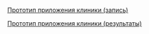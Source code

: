 [Прототип приложения клиники (запись)](https://www.figma.com/design/8vgpxbIzUG6bvT9Sp7ZSHW/%D0%9F%D1%80%D0%B8%D0%BB%D0%BE%D0%B6%D0%B5%D0%BD%D0%B8%D0%B5-%D0%BA%D0%BB%D0%B8%D0%BD%D0%B8%D0%BA%D0%B8--%D0%B7%D0%B0%D0%BF%D0%B8%D1%81%D1%8C-?node-id=0-1&p=f&t=uqsQW5m0SGxYF10A-0)

[Прототип приложения клиники (результаты)](https://www.figma.com/design/cKWNzFrcjE3onEstHp5o0f/%D0%A0%D0%B0%D0%B1%D0%BE%D1%87%D0%B8%D0%B9-%D1%84%D0%B0%D0%B9%D0%BB-%D1%81-%D0%BF%D1%80%D0%BE%D1%82%D0%BE%D1%82%D0%B8%D0%BF%D0%B0%D0%BC%D0%B8--Copy-?node-id=0-1&p=f&t=T7PU9qqSSXzp4bYQ-0)
